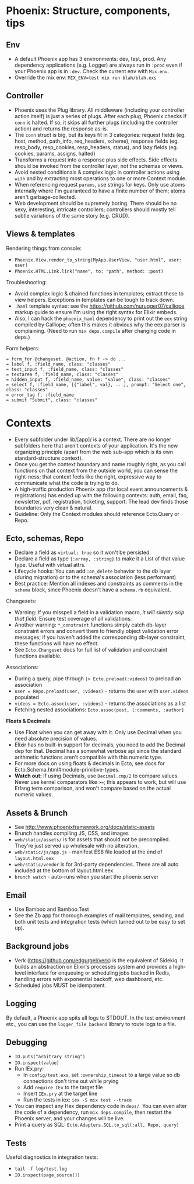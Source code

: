 # Phoenix: Structure, components, tips


## Env

- A default Phoenix app has 3 environments: dev, test, prod. Any dependency applications (e.g. Logger) are always run in `:prod` even if your Phoenix app is in `:dev`. Check the current env with `Mix.env`.
- Override the mix env: `MIX_ENV=test mix run blah/blah.exs`


## Controller

- Phoenix uses the Plug library. All middleware (including your controller action itself) is just a series of plugs. After each plug, Phoenix checks if `conn` is halted. If so, it skips all further plugs (including the controller action) and returns the response as-is.
- The `conn` struct is big, but its keys fit in 3 categories: request fields (eg. host, method, path_info, req_headers, scheme), response fields (eg. resp_body, resp_cookies, resp_headers, status), and lazy fields (eg. cookies, params, assigns, halted)
- Transforms a request into a response plus side effects. Side effects should be invoked from the controller layer, not the schemas or views.
- Avoid nested conditionals & complex logic in controller actions using `with` and by extracting most operations to one or more Context module.
- When referencing request `params`, use strings for keys. Only use atoms internally where I'm guaranteed to have a finite number of them; atoms aren't garbage-collected.
- Web development should be supremely boring. There should be no sexy, interesting, intricate controllers; controllers should mostly tell subtle variations of the same story (e.g. CRUD).


## Views & templates

Rendering things from console:
- `Phoenix.View.render_to_string(MyApp.UserView, ​"user.html"​, user: user)`
- `Phoenix.HTML.Link.link("name", to: "path", method: :post)`

Troubleshooting:
- Avoid complex logic & chained functions in templates; extract these to view helpers. Exceptions in templates can be tough to track down.
- `.haml` template syntax: see the https://github.com/nurugger07/calliope markup guide to ensure I'm using the right syntax for Elixir embeds.
- Also, I can hack the `phoenix_haml` dependency to print out the `eex` string compiled by Calliope; often this makes it obvious why the eex parser is complaining. (Need to run `mix deps.compile` after changing code in deps.)

Form helpers:

    = form_for @changeset, @action, fn f -> do ...
    = label f, :field_name, class: "classes"
    = text_input f, :field_name, class: "classes"
    = textarea f, :field_name, class: "classes"
    = hidden_input f, :field_name, value: "value", class: "classes"
    = select f, :field_name, [{"label", val}, ...], prompt: "Select one", class: "classes"
    = error_tag f, :field_name
    = submit "Submit", class: "classes"


# Contexts

* Every subfolder under lib/[app]/ is a context. There are no longer subfolders here that aren't contexts of your application. It's the new organizing principle (apart from the web sub-app which is its own standard-structure context).
* Once you get the context boundary and name roughly right, as you call functions on that context from the outside world, you can sense the right-ness; that context feels like the right, expressive way to communicate what the code is trying to do.
* A high-traffic production Phoenix app (for local event announcements & registrations) has ended up with the following contexts: auth, email, faq, newsletter, pdf, registration, ticketing, support. The lead dev finds those boundaries very clean & natural.
* Guideline: Only the Context modules should reference Ecto.Query or Repo.


## Ecto, schemas, Repo

- Declare a field as `virtual: true` so it won't be persisted.
- Declare a field as type `{:array, :string}` to make it a List of that value type. Useful with virtual attrs.
- Lifecycle hooks: You can add `:on_delete` behavior to the db layer (during migration) or to the schema's association (less performant)
- Best practice: Mention all indexes and constraints as comments in the `schema` block, since Phoenix doesn't have a `schema.rb` equivalent.

Changesets:

- Warning: If you misspell a field in a validation macro, *it will silently skip that field*. Ensure test coverage of all validations.
- Another warning: `*_constraint` functions simply catch db-layer constraint errors and convert them to friendly object validation error messages; if you haven't added the corresponding db-layer constraint, these functions will have no effect.
- See `Ecto.Changeset` docs for full list of validation and constraint functions available.

Associations:

- During a query, pipe through `|> Ecto.preload(:videos)` to preload an association
- `user = Repo.preload(user, :videos)` - returns the `user` with `user.videos` populated
- `videos = Ecto.assoc(user, :videos)` - returns the associations as a list
- Fetching nested associations: `Ecto.assoc(post, [:comments, :author]`

**Floats & Decimals**:

- Use Float when you can get away with it. Only use Decimal when you need absolute precision of values.
- Elixir has no built-in support for decimals, you need to add the Decimal dep for that. Decimal has a somewhat verbose api since the standard arithmetic functions aren't compatible with this numeric type.
- For more docs on using floats & decimals in Ecto, see docs for Ecto.Schema.html#module-primitive-types.
- **Watch out:** If using Decimals, use `Decimal.cmp/2` to compare values. Never use kernel comparators like `>=`; this appears to work, but will use Erlang term comparison, and won't compare based on the actual numeric values.


## Assets & Brunch

- See http://www.phoenixframework.org/docs/static-assets
- Brunch handles compiling JS, CSS, and images
- `web/static/assets/` is for assets that should not be precompiled. They're just served up wholesale with no alteration.
- `web/static/js/app.js` - manifest ES6 file loaded at the end of `layout.html.eex`
- `web/static/vendor` is for 3rd-party dependencies. These are all auto included at the bottom of layout.html.eex.
- `brunch watch` - auto-runs when you start the phoenix server


## Email

- Use Bamboo and Bamboo.Test
- See the Zb app for thorough examples of mail templates, sending, and both unit tests and integration tests (which turned out to be easy to set up).


## Background jobs

- Verk (https://github.com/edgurgel/verk) is the equivalent of Sidekiq. It builds an abstraction on Elixir's processes system and provides a high-level interface for enqueuing or scheduling jobs backed in Redis, handling errors with exponential backoff, web dashboard, etc.
- Scheduled jobs MUST be idempotent.


## Logging

By default, a Phoenix app spits all logs to STDOUT. In the test environment etc., you can use the `logger_file_backend` library to route logs to a file.


## Debugging

- `IO.puts("arbitrary string")`
- `IO.inspect(value)`
- Run IEx.pry:
  * In `config/test.exs`, set `:ownership_timeout` to a large value so db connections don't time out while prying
  * Add `require IEx` to the target file
  * Insert `IEx.pry` at the target line
  * Run the tests in iex: `iex -S mix test --trace`
- You can inspect any Hex dependency code in `deps/`. You can even alter the code of a dependency, run `mix deps.compile`, then restart the Phoenix server, and your changes will be live.
- Print a query as SQL: `Ecto.Adapters.SQL.to_sql(:all, Repo, query)`


## Tests

Useful diagnostics in integration tests:

- `tail -f log/test.log`
- `IO.inspect(page_source())`
